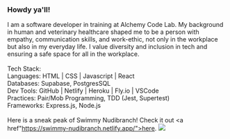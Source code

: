 ### Howdy ya'll!

I am a software developer in training at Alchemy Code Lab. My background in human and veterinary healthcare shaped me to be a person with empathy, communication skills, and work-ethic, not only in the workplace but also in my everyday life. I value diversity and inclusion in tech and ensuring a safe space for all in the workplace. 
<br>
<br>
Tech Stack:
<br>
Languages: HTML | CSS | Javascript | React
<br>
Databases: Supabase, PostgresSQL
<br>
Dev Tools: GitHub | Netlify | Heroku | Fly.io | VSCode
<br>
Practices: Pair/Mob Programming, TDD (Jest, Supertest)
<br>
Frameworks: Express.js, Node.js
<br>
<br>
Here is a sneak peak of Swimmy Nudibranch! Check it out <a href"https://swimmy-nudibranch.netlify.app/">here</a>.
![](https://github.com/rioredwards/karlwernsman/blob/main/Swimmy_Nudibranch.gif)
